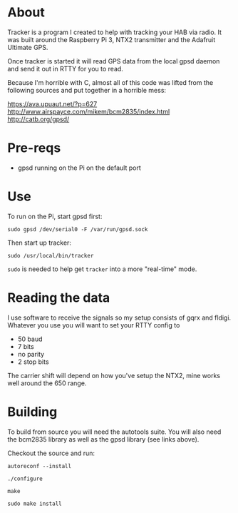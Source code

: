 # About

Tracker is a program I created to help with tracking your HAB via radio. It was built around the Raspberry Pi 3, NTX2 transmitter and the Adafruit Ultimate GPS.

Once tracker is started it will read GPS data from the local gpsd daemon and send it out in RTTY for you to read.

Because I'm horrible with C, almost all of this code was lifted from the following sources 
and put together in a horrible mess:

https://ava.upuaut.net/?p=627
http://www.airspayce.com/mikem/bcm2835/index.html
http://catb.org/gpsd/


# Pre-reqs

* gpsd running on the Pi on the default port



# Use

To run on the Pi, start gpsd first:

`sudo gpsd /dev/serial0 -F /var/run/gpsd.sock`

Then start up tracker:

`sudo /usr/local/bin/tracker`

`sudo` is needed to help get `tracker` into a more "real-time" mode.



# Reading the data

I use software to receive the signals so my setup consists of gqrx and fldigi. Whatever you use you
will want to set your RTTY config to

* 50 baud
* 7 bits
* no parity
* 2 stop bits

The carrier shift will depend on how you've setup the NTX2, mine works well around the 650 range.


# Building

To build from source you will need the autotools suite. You will also need the bcm2835 
library as well as the gpsd library (see links above).

Checkout the source and run:

`autoreconf --install`

`./configure`

`make`

`sudo make install`

